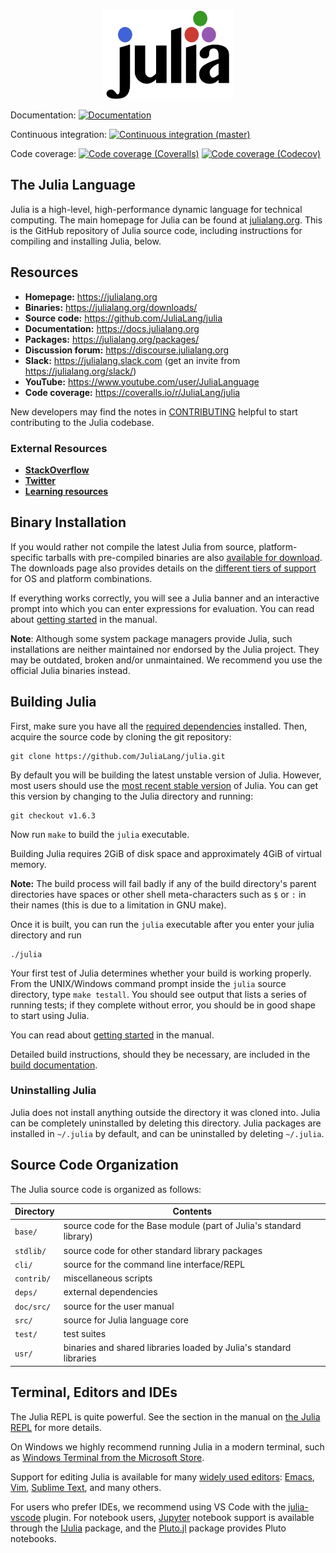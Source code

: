 <a name="logo"/>
<div align="center">
<a href="https://julialang.org/" target="_blank">
<img src="doc/src/assets/logo.svg" alt="Julia Logo" width="210" height="142"></img>
</a>
</div>

Documentation:
[![Documentation][docs-img]][docs-url]

[docs-img]: https://img.shields.io/badge/docs-v1-blue.svg "Documentation (version 1)"
[docs-url]: https://docs.julialang.org

Continuous integration:
[![Continuous integration (master)][buildkite-master-img]][buildkite-master-url]

<!--
To change the badge to point to a different pipeline, it is not sufficient to simply change the `?branch=` part.
You need to go to the Buildkite website and get the SVG URL for the correct pipeline.
-->
[buildkite-master-img]: https://badge.buildkite.com/f28e0d28b345f9fad5856ce6a8d64fffc7c70df8f4f2685cd8.svg?branch=master "Continuous integration (master)"
[buildkite-master-url]: https://buildkite.com/julialang/julia-master

Code coverage:
[![Code coverage (Coveralls)][coveralls-img]][coveralls-url]
[![Code coverage (Codecov)][codecov-img]][codecov-url]

[coveralls-img]: https://img.shields.io/coveralls/github/JuliaLang/julia/master.svg?label=coveralls "Code coverage (Coveralls)"
[coveralls-url]: https://coveralls.io/r/JuliaLang/julia?branch=master

[codecov-img]: https://img.shields.io/codecov/c/github/JuliaLang/julia/master.svg?label=codecov "Code coverage (Codecov)"
[codecov-url]: https://codecov.io/github/JuliaLang/julia?branch=master

## The Julia Language

Julia is a high-level, high-performance dynamic language for technical
computing.  The main homepage for Julia can be found at
[julialang.org](https://julialang.org/).  This is the GitHub
repository of Julia source code, including instructions for compiling
and installing Julia, below.

## Resources

- **Homepage:** <https://julialang.org>
- **Binaries:** <https://julialang.org/downloads/>
- **Source code:** <https://github.com/JuliaLang/julia>
- **Documentation:** <https://docs.julialang.org>
- **Packages:** <https://julialang.org/packages/>
- **Discussion forum:** <https://discourse.julialang.org>
- **Slack:** <https://julialang.slack.com> (get an invite from <https://julialang.org/slack/>)
- **YouTube:** <https://www.youtube.com/user/JuliaLanguage>
- **Code coverage:** <https://coveralls.io/r/JuliaLang/julia>

New developers may find the notes in
[CONTRIBUTING](https://github.com/JuliaLang/julia/blob/master/CONTRIBUTING.md)
helpful to start contributing to the Julia codebase.

### External Resources

- [**StackOverflow**](https://stackoverflow.com/questions/tagged/julia-lang)
- [**Twitter**](https://twitter.com/JuliaLanguage)
- [**Learning resources**](https://julialang.org/learning/)

## Binary Installation

If you would rather not compile the latest Julia from source,
platform-specific tarballs with pre-compiled binaries are also
[available for download](https://julialang.org/downloads/). The
downloads page also provides details on the
[different tiers of support](https://julialang.org/downloads/#support-tiers)
for OS and platform combinations.

If everything works correctly, you will see a Julia banner and an
interactive prompt into which you can enter expressions for
evaluation.  You can read about [getting
started](https://docs.julialang.org/en/v1/manual/getting-started/) in the manual.

**Note**: Although some system package managers provide Julia, such
installations are neither maintained nor endorsed by the Julia
project. They may be outdated, broken and/or unmaintained. We
recommend you use the official Julia binaries instead.

## Building Julia

First, make sure you have all the [required
dependencies](https://github.com/JuliaLang/julia/blob/master/doc/src/devdocs/build/build.md#required-build-tools-and-external-libraries) installed.
Then, acquire the source code by cloning the git repository:

    git clone https://github.com/JuliaLang/julia.git

By default you will be building the latest unstable version of
Julia. However, most users should use the [most recent stable version](https://github.com/JuliaLang/julia/releases)
of Julia. You can get this version by changing to the Julia directory
and running:

    git checkout v1.6.3

Now run `make` to build the `julia` executable.

Building Julia requires 2GiB of disk space and approximately 4GiB of virtual memory.

**Note:** The build process will fail badly if any of the build directory's parent directories have spaces or other shell meta-characters such as `$` or `:` in their names (this is due to a limitation in GNU make).

Once it is built, you can run the `julia` executable after you enter your julia directory and run

    ./julia

Your first test of Julia determines whether your build is working
properly. From the UNIX/Windows command prompt inside the `julia`
source directory, type `make testall`. You should see output that
lists a series of running tests; if they complete without error, you
should be in good shape to start using Julia.

You can read about [getting
started](https://docs.julialang.org/en/v1/manual/getting-started/)
in the manual.

Detailed build instructions, should they be necessary,
are included in the [build documentation](https://github.com/JuliaLang/julia/blob/master/doc/src/devdocs/build/).

### Uninstalling Julia

Julia does not install anything outside the directory it was cloned
into. Julia can be completely uninstalled by deleting this
directory. Julia packages are installed in `~/.julia` by default, and
can be uninstalled by deleting `~/.julia`.

## Source Code Organization

The Julia source code is organized as follows:

| Directory         | Contents                                                           |
| -                 | -                                                                  |
| `base/`           | source code for the Base module (part of Julia's standard library) |
| `stdlib/`         | source code for other standard library packages                    |
| `cli/`            | source for the command line interface/REPL                         |
| `contrib/`        | miscellaneous scripts                                              |
| `deps/`           | external dependencies                                              |
| `doc/src/`        | source for the user manual                                         |
| `src/`            | source for Julia language core                                     |
| `test/`           | test suites                                                        |
| `usr/`            | binaries and shared libraries loaded by Julia's standard libraries |

## Terminal, Editors and IDEs

The Julia REPL is quite powerful. See the section in the manual on
[the Julia REPL](https://docs.julialang.org/en/v1/stdlib/REPL/)
for more details.

On Windows we highly recommend running Julia in a modern terminal,
such as [Windows Terminal from the Microsoft Store](https://aka.ms/terminal).

Support for editing Julia is available for many
[widely used editors](https://github.com/JuliaEditorSupport):
[Emacs](https://github.com/JuliaEditorSupport/julia-emacs),
[Vim](https://github.com/JuliaEditorSupport/julia-vim),
[Sublime Text](https://github.com/JuliaEditorSupport/Julia-sublime), and many
others.

For users who prefer IDEs, we recommend using VS Code with the
[julia-vscode](https://github.com/JuliaEditorSupport/julia-vscode) plugin.
For notebook users, [Jupyter](https://jupyter.org/) notebook support is available through the
[IJulia](https://github.com/JuliaLang/IJulia.jl) package, and
the [Pluto.jl](https://github.com/fonsp/Pluto.jl) package provides Pluto notebooks.
